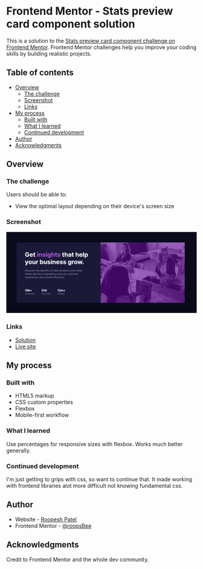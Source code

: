 # Frontend Mentor - Stats preview card component solution

This is a solution to the [Stats preview card component challenge on Frontend Mentor](https://www.frontendmentor.io/challenges/stats-preview-card-component-8JqbgoU62). Frontend Mentor challenges help you improve your coding skills by building realistic projects.

## Table of contents

- [Overview](#overview)
  - [The challenge](#the-challenge)
  - [Screenshot](#screenshot)
  - [Links](#links)
- [My process](#my-process)
  - [Built with](#built-with)
  - [What I learned](#what-i-learned)
  - [Continued development](#continued-development)
- [Author](#author)
- [Acknowledgments](#acknowledgments)

## Overview

### The challenge

Users should be able to:

- View the optimal layout depending on their device's screen size

### Screenshot

![](./images/card.png)

### Links

- [Solution](https://eager-lichterman-613109.netlify.app/)
- [Live site](https://eager-lichterman-613109.netlify.app/)

## My process

### Built with

- HTML5 markup
- CSS custom properties
- Flexbox
- Mobile-first workflow

### What I learned

Use percentages for responsive sizes with flexbox. Works much better generally.

### Continued development

I'm just getting to grips with css, so want to continue that. It made working with frontend libraries alot more difficult not knowing fundamental css.

## Author

- Website - [Roopesh Patel](https://www.RoopeshPatel.com)
- Frontend Mentor - [@roopsBee](https://www.frontendmentor.io/profile/roopsBee)

## Acknowledgments

Credit to Frontend Mentor and the whole dev community.
